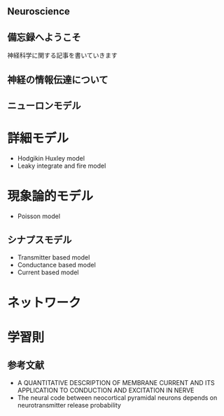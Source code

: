 ## Neuroscience

## 備忘録へようこそ
神経科学に関する記事を書いていきます

## 神経の情報伝達について

## ニューロンモデル

# 詳細モデル
- Hodgikin Huxley model
- Leaky integrate and fire model

# 現象論的モデル
- Poisson model


## シナプスモデル
- Transmitter based model
- Conductance based model
- Current based model


# ネットワーク

# 学習則


## 参考文献

- A QUANTITATIVE DESCRIPTION OF MEMBRANE CURRENT AND ITS APPLICATION TO CONDUCTION AND EXCITATION IN NERVE
- The neural code between neocortical pyramidal neurons depends on neurotransmitter release probability
